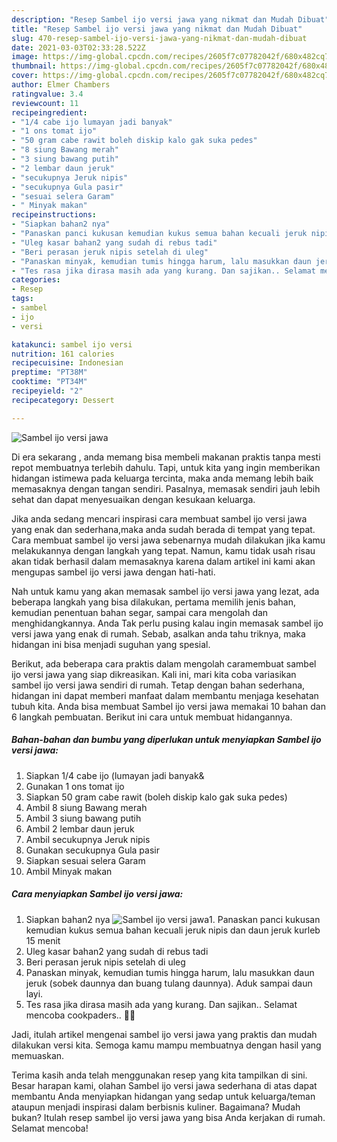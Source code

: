 ```yaml
---
description: "Resep Sambel ijo versi jawa yang nikmat dan Mudah Dibuat"
title: "Resep Sambel ijo versi jawa yang nikmat dan Mudah Dibuat"
slug: 470-resep-sambel-ijo-versi-jawa-yang-nikmat-dan-mudah-dibuat
date: 2021-03-03T02:33:28.522Z
image: https://img-global.cpcdn.com/recipes/2605f7c07782042f/680x482cq70/sambel-ijo-versi-jawa-foto-resep-utama.jpg
thumbnail: https://img-global.cpcdn.com/recipes/2605f7c07782042f/680x482cq70/sambel-ijo-versi-jawa-foto-resep-utama.jpg
cover: https://img-global.cpcdn.com/recipes/2605f7c07782042f/680x482cq70/sambel-ijo-versi-jawa-foto-resep-utama.jpg
author: Elmer Chambers
ratingvalue: 3.4
reviewcount: 11
recipeingredient:
- "1/4 cabe ijo lumayan jadi banyak"
- "1 ons tomat ijo"
- "50 gram cabe rawit boleh diskip kalo gak suka pedes"
- "8 siung Bawang merah"
- "3 siung bawang putih"
- "2 lembar daun jeruk"
- "secukupnya Jeruk nipis"
- "secukupnya Gula pasir"
- "sesuai selera Garam"
- " Minyak makan"
recipeinstructions:
- "Siapkan bahan2 nya"
- "Panaskan panci kukusan kemudian kukus semua bahan kecuali jeruk nipis dan daun jeruk kurleb 15 menit"
- "Uleg kasar bahan2 yang sudah di rebus tadi"
- "Beri perasan jeruk nipis setelah di uleg"
- "Panaskan minyak, kemudian tumis hingga harum, lalu masukkan daun jeruk (sobek daunnya dan buang tulang daunnya). Aduk sampai daun layi."
- "Tes rasa jika dirasa masih ada yang kurang. Dan sajikan.. Selamat mencoba cookpaders.. 💜💜"
categories:
- Resep
tags:
- sambel
- ijo
- versi

katakunci: sambel ijo versi 
nutrition: 161 calories
recipecuisine: Indonesian
preptime: "PT38M"
cooktime: "PT34M"
recipeyield: "2"
recipecategory: Dessert

---
```



![Sambel ijo versi jawa](https://img-global.cpcdn.com/recipes/2605f7c07782042f/680x482cq70/sambel-ijo-versi-jawa-foto-resep-utama.jpg)

Di era  sekarang , anda memang bisa membeli makanan praktis tanpa mesti repot membuatnya terlebih dahulu. Tapi, untuk kita yang ingin memberikan hidangan istimewa pada keluarga tercinta, maka anda memang lebih baik memasaknya dengan tangan sendiri. Pasalnya, memasak sendiri jauh lebih sehat dan dapat menyesuaikan dengan kesukaan keluarga.

Jika anda sedang mencari inspirasi cara membuat sambel ijo versi jawa yang enak dan sederhana,maka anda sudah berada di tempat yang tepat. Cara membuat sambel ijo versi jawa  sebenarnya mudah dilakukan jika kamu melakukannya dengan langkah yang tepat. Namun, kamu tidak usah risau akan tidak berhasil dalam memasaknya 
karena dalam artikel ini kami akan mengupas sambel ijo versi jawa dengan hati-hati.  



Nah untuk kamu yang akan memasak sambel ijo versi jawa yang lezat, ada beberapa langkah yang bisa dilakukan, pertama memilih jenis bahan, kemudian penentuan bahan segar, sampai cara mengolah dan menghidangkannya. Anda Tak perlu pusing kalau ingin memasak sambel ijo versi jawa yang enak di rumah. Sebab, asalkan anda  tahu triknya, maka hidangan ini bisa menjadi suguhan yang spesial.

Berikut, ada beberapa cara praktis  dalam mengolah caramembuat sambel ijo versi jawa yang siap dikreasikan. Kali ini, mari kita coba variasikan sambel ijo versi jawa sendiri di rumah. Tetap dengan bahan sederhana, hidangan ini dapat memberi manfaat dalam membantu menjaga kesehatan tubuh kita. Anda bisa membuat Sambel ijo versi jawa memakai 10 bahan dan 6 langkah pembuatan. Berikut ini cara untuk membuat hidangannya.

<!--inarticleads1-->

##### Bahan-bahan dan bumbu yang diperlukan untuk menyiapkan Sambel ijo versi jawa:

1. Siapkan 1/4 cabe ijo (lumayan jadi banyak&amp;
1. Gunakan 1 ons tomat ijo
1. Siapkan 50 gram cabe rawit (boleh diskip kalo gak suka pedes)
1. Ambil 8 siung Bawang merah
1. Ambil 3 siung bawang putih
1. Ambil 2 lembar daun jeruk
1. Ambil secukupnya Jeruk nipis
1. Gunakan secukupnya Gula pasir
1. Siapkan sesuai selera Garam
1. Ambil  Minyak makan




<!--inarticleads2-->

##### Cara menyiapkan Sambel ijo versi jawa:

1. Siapkan bahan2 nya
<img src="https://img-global.cpcdn.com/steps/321a54d7bf295953/160x128cq70/sambel-ijo-versi-jawa-langkah-memasak-1-foto.jpg" alt="Sambel ijo versi jawa">1. Panaskan panci kukusan kemudian kukus semua bahan kecuali jeruk nipis dan daun jeruk kurleb 15 menit
1. Uleg kasar bahan2 yang sudah di rebus tadi
1. Beri perasan jeruk nipis setelah di uleg
1. Panaskan minyak, kemudian tumis hingga harum, lalu masukkan daun jeruk (sobek daunnya dan buang tulang daunnya). Aduk sampai daun layi.
1. Tes rasa jika dirasa masih ada yang kurang. Dan sajikan.. Selamat mencoba cookpaders.. 💜💜




Jadi, itulah artikel mengenai  sambel ijo versi jawa  yang praktis dan mudah dilakukan versi kita. Semoga kamu mampu membuatnya dengan hasil yang memuaskan. 

Terima kasih anda telah menggunakan resep yang kita tampilkan di sini. Besar harapan kami, olahan  Sambel ijo versi jawa sederhana di atas dapat membantu Anda menyiapkan hidangan yang sedap untuk keluarga/teman ataupun menjadi inspirasi dalam berbisnis kuliner. Bagaimana? Mudah bukan? Itulah resep sambel ijo versi jawa yang bisa Anda kerjakan di rumah. Selamat mencoba!

